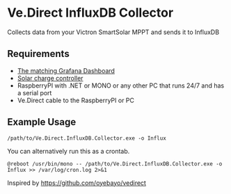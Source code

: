 # Ve.Direct InfluxDB Collector
Collects data from your Victron SmartSolar MPPT and sends it to InfluxDB

## Requirements
* [The matching Grafana Dashboard](https://grafana.com/grafana/dashboards/14597)
* [Solar charge controller](https://www.victronenergy.com/solar-charge-controllers)
* RaspberryPI with .NET or MONO or any other PC that runs 24/7 and has a serial port
* Ve.Direct cable to the RaspberryPI or PC

## Example Usage
```
/path/to/Ve.Direct.InfluxDB.Collector.exe -o Influx
```

You can alternatively run this as a crontab.
```
@reboot /usr/bin/mono -- /path/to/Ve.Direct.InfluxDB.Collector.exe -o Influx >> /var/log/cron.log 2>&1
```

Inspired by https://github.com/oyebayo/vedirect